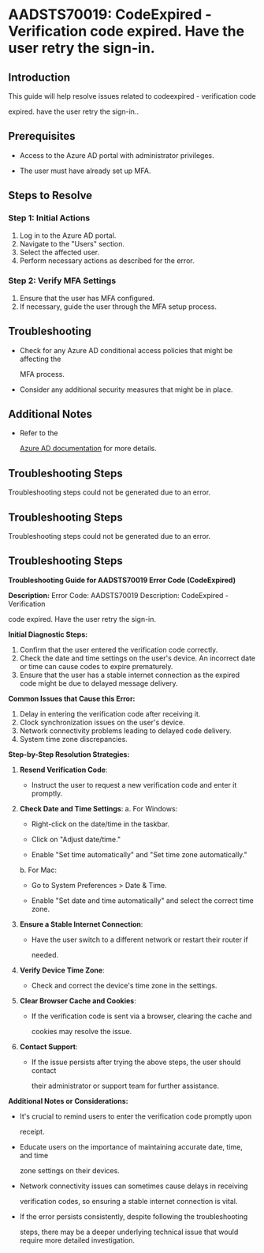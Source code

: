 # AADSTS70019: CodeExpired - Verification code expired. Have the user retry the sign-in.


## Introduction

This guide will help resolve issues related to codeexpired - verification code

expired. have the user retry the sign-in..


## Prerequisites


* Access to the Azure AD portal with administrator privileges.

* The user must have already set up MFA.


## Steps to Resolve


### Step 1: Initial Actions

1. Log in to the Azure AD portal.
2. Navigate to the "Users" section.
3. Select the affected user.
4. Perform necessary actions as described for the error.


### Step 2: Verify MFA Settings

1. Ensure that the user has MFA configured.
2. If necessary, guide the user through the MFA setup process.


## Troubleshooting


* Check for any Azure AD conditional access policies that might be affecting the

  MFA process.

* Consider any additional security measures that might be in place.


## Additional Notes


* Refer to the

  [Azure AD 
documentation](https://learn.microsoft.com/en-us/azure/active-directory/)
  for more details.


## Troubleshooting Steps

Troubleshooting steps could not be generated due to an error.


## Troubleshooting Steps

Troubleshooting steps could not be generated due to an error.


## Troubleshooting Steps

**Troubleshooting Guide for AADSTS70019 Error Code (CodeExpired)**

**Description:** Error Code: AADSTS70019 Description: CodeExpired - Verification

code expired. Have the user retry the sign-in.

**Initial Diagnostic Steps:** 

1. Confirm that the user entered the verification code correctly.
2. Check the date and time settings on the user's device. An incorrect date or
   time can cause codes to expire prematurely.
3. Ensure that the user has a stable internet connection as the expired code
   might be due to delayed message delivery.

**Common Issues that Cause this Error:** 

1. Delay in entering the verification code after receiving it.
2. Clock synchronization issues on the user's device.
3. Network connectivity problems leading to delayed code delivery.
4. System time zone discrepancies.

**Step-by-Step Resolution Strategies:** 

1. **Resend Verification Code**:

   * Instruct the user to request a new verification code and enter it promptly.

2. **Check Date and Time Settings**: a. For Windows:

   * Right-click on the date/time in the taskbar.

   * Click on "Adjust date/time."

   * Enable "Set time automatically" and "Set time zone automatically."

   b. For Mac:

   * Go to System Preferences > Date & Time.

   * Enable "Set date and time automatically" and select the correct time zone.

3. **Ensure a Stable Internet Connection**:

   * Have the user switch to a different network or restart their router if

     needed.

4. **Verify Device Time Zone**:

   * Check and correct the device's time zone in the settings.

5. **Clear Browser Cache and Cookies**:

   * If the verification code is sent via a browser, clearing the cache and

     cookies may resolve the issue.

6. **Contact Support**:
   * If the issue persists after trying the above steps, the user should contact

     their administrator or support team for further assistance.

**Additional Notes or Considerations:**


* It's crucial to remind users to enter the verification code promptly upon

  receipt.

* Educate users on the importance of maintaining accurate date, time, and time

  zone settings on their devices.

* Network connectivity issues can sometimes cause delays in receiving

  verification codes, so ensuring a stable internet connection is vital.

* If the error persists consistently, despite following the troubleshooting

  steps, there may be a deeper underlying technical issue that would require
  more detailed investigation.